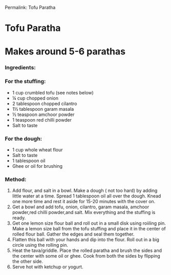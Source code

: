 Permalink: Tofu Paratha

# Tofu Paratha

# Makes around 5-6 parathas


### Ingredients:

### For the stuffing: 

* 1 cup crumbled tofu (see notes below)
* ¼ cup chopped onion
* 2 tablespoon chopped cilantro
* 1½ tablespoon garam masala
* ½ teaspoon amchoor powder
* 1 teaspoon red chilli powder
* Salt to taste

### For the dough:
* 1 cup whole wheat flour
* Salt to taste
* 1 tablespoon oil 
* Ghee or oil for brushing

### Method:
1. Add flour, and salt in a bowl. Make a dough ( not too hard) by adding little water at a time. Spread 1 tablespoon oil all over the dough. Knead one more time and rest it aside for 15-20 minutes with the cover on.
2. Get a bowl and add tofu, onion, cilantro, garam masala, amchoor powder,red chilli powder,and salt. Mix everything and the stuffing is ready. 
3. Get one lemon size flour ball and roll out in a small disk using roiiling pin. Make a lemon size ball from the tofu stuffing and place it in the center of rolled flour ball. Gather the edges and seal them together. 
6. Flatten this ball with your hands and dip into the flour. Roll out in a big circle using the rolling pin. 
7. Heat the tava/griddle. Place the rolled paratha and brush the sides and the center with some oil or ghee. Cook from both the sides by flipping the other side. 
8. Serve hot with ketchup or yogurt. 
